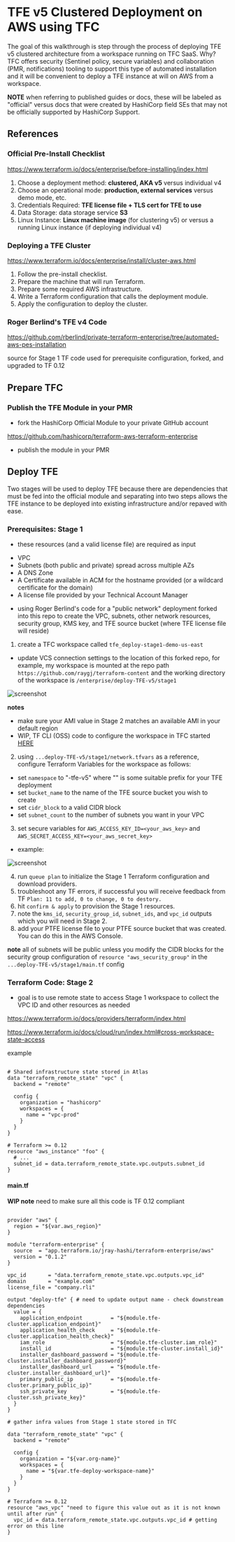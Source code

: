 # TFE v5 Clustered Deployment on AWS using TFC

The goal of this walkthrough is step through the process of deploying TFE v5 clustered architecture from a workspace running on TFC SaaS. Why? TFC offers security (Sentinel policy, secure variables) and collaboration (PMR, notifications) tooling to support this type of automated installation and it will be convenient to deploy a TFE instance at will on AWS from a workspace.

**NOTE** when referring to published guides or docs, these will be labeled as "official" versus docs that were created by HashiCorp field SEs that may not be officially supported by HashiCorp Support.

## References

### Official Pre-Install Checklist

https://www.terraform.io/docs/enterprise/before-installing/index.html

1. Choose a deployment method: **clustered, AKA v5** versus individual v4
2. Choose an operational mode: **production, external services** versus demo mode, etc.
3. Credentials Required: **TFE license file + TLS cert for TFE to use**
4. Data Storage: data storage service **S3**
5. Linux Instance: **Linux machine image** (for clustering v5) or versus a running Linux instance (if deploying individual v4)

### Deploying a TFE Cluster

https://www.terraform.io/docs/enterprise/install/cluster-aws.html

1. Follow the pre-install checklist.
2. Prepare the machine that will run Terraform.
3. Prepare some required AWS infrastructure.
4. Write a Terraform configuration that calls the deployment module.
5. Apply the configuration to deploy the cluster.

### Roger Berlind's TFE v4 Code

https://github.com/rberlind/private-terraform-enterprise/tree/automated-aws-pes-installation

source for Stage 1 TF code used for prerequisite configuration, forked, and upgraded to TF 0.12

## Prepare TFC

### Publish the TFE Module in your PMR

- fork the HashiCorp Official Module to your private GitHub account

https://github.com/hashicorp/terraform-aws-terraform-enterprise

- publish the module in your PMR

## Deploy TFE

Two stages will be used to deploy TFE because there are dependencies that must be fed into the official module and separating into two steps allows the TFE instance to be deployed into existing infrastructure and/or repaved with ease.

### Prerequisites: Stage 1

- these resources (and a valid license file) are required as input

* VPC
* Subnets (both public and private) spread across multiple AZs
* A DNS Zone
* A Certificate available in ACM for the hostname provided (or a wildcard certificate for the domain)
* A license file provided by your Technical Account Manager

- using Roger Berlind's code for a "public network" deployment forked into this repo to create the VPC, subnets, other network resources, security group, KMS key, and TFE source bucket (where TFE license file will reside)

1. create a TFC workspace called `tfe_deploy-stage1-demo-us-east`

- update VCS connection settings to the location of this forked repo, for example, my workspace is mounted at the repo path `https://github.com/raygj/terraform-content` and the working directory of the workspace is `/enterprise/deploy-TFE-v5/stage1`

![screenshot](/images/tfe-v5-deploy-stage1-workspace2.png)

**notes**

- make sure your AMI value in Stage 2 matches an available AMI in your default region
- WIP, TF CLI (OSS) code to configure the workspace in TFC started [HERE](https://github.com/raygj/terraform-content/tree/master/enterprise/tfe-provider-workspace-code)

2. using `...deploy-TFE-v5/stage1/network.tfvars` as a reference, configure Terraform Variables for the workspace as follows:

- set `namespace` to "<name>-tfe-v5" where "<name>" is some suitable prefix for your TFE deployment
- set `bucket_name` to the name of the TFE source bucket you wish to create
- set `cidr_block` to a valid CIDR block
- set `subnet_count` to the number of subnets you want in your VPC

3. set secure variables for `AWS_ACCESS_KEY_ID=<your_aws_key>` and `AWS_SECRET_ACCESS_KEY=<your_aws_secret_key>`

- example:

![screenshot](/images/tfe-v5-terraform-vars2.png)


4. run `queue plan` to initialize the Stage 1 Terraform configuration and download providers.
5. troubleshoot any TF errors, if successful you will receive feedback from TF `Plan: 11 to add, 0 to change, 0 to destory.`
6. hit `confirm & apply` to provision the Stage 1 resources.
7. note the `kms_id`, `security_group_id`, `subnet_ids`, and `vpc_id` outputs which you will need in Stage 2.
8. add your PTFE license file to your PTFE source bucket that was created. You can do this in the AWS Console.

**note** all of subnets will be public unless you modify the CIDR blocks for the security group configuration of `resource "aws_security_group"` in the `...deploy-TFE-v5/stage1/main.tf` config

### Terraform Code: Stage 2

- goal is to use remote state to access Stage 1 workspace to collect the VPC ID and other resources as needed

https://www.terraform.io/docs/providers/terraform/index.html

https://www.terraform.io/docs/cloud/run/index.html#cross-workspace-state-access

example

```

# Shared infrastructure state stored in Atlas
data "terraform_remote_state" "vpc" {
  backend = "remote"

  config {
    organization = "hashicorp"
    workspaces = {
      name = "vpc-prod"
    }
  }
}

# Terraform >= 0.12
resource "aws_instance" "foo" {
  # ...
  subnet_id = data.terraform_remote_state.vpc.outputs.subnet_id
}

```

#### main.tf

**WIP note** need to make sure all this code is TF 0.12 compliant


```

provider "aws" {
  region = "${var.aws_region}"
}

module "terraform-enterprise" {
  source  = "app.terraform.io/jray-hashi/terraform-enterprise/aws"
  version = "0.1.2"
}

vpc_id       = "data.terraform_remote_state.vpc.outputs.vpc_id"
domain       = "example.com"
license_file = "company.rli"

output "deploy-tfe" { # need to update output name - check downstream dependencies
  value = {
    application_endpoint         = "${module.tfe-cluster.application_endpoint}"
    application_health_check     = "${module.tfe-cluster.application_health_check}"
    iam_role                     = "${module.tfe-cluster.iam_role}"
    install_id                   = "${module.tfe-cluster.install_id}"
    installer_dashboard_password = "${module.tfe-cluster.installer_dashboard_password}"
    installer_dashboard_url      = "${module.tfe-cluster.installer_dashboard_url}"
    primary_public_ip            = "${module.tfe-cluster.primary_public_ip}"
    ssh_private_key              = "${module.tfe-cluster.ssh_private_key}"
  }
}

# gather infra values from Stage 1 state stored in TFC

data "terraform_remote_state" "vpc" {
  backend = "remote"

  config {
    organization = "${var.org-name}"
    workspaces = {
      name = "${var.tfe-deploy-workspace-name}"
    }
  }
}

# Terraform >= 0.12
resource "aws_vpc" "need to figure this value out as it is not known until after run" {
  vpc_id = data.terraform_remote_state.vpc.outputs.vpc_id # getting error on this line
}


```

